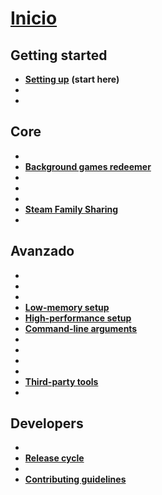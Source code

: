 # **[Inicio](https://github.com/JustArchi/ArchiSteamFarm/wiki)**

## Getting started

* **[Setting up](Setting-up)** **(start here)**
* **<Configuration>**
* **<FAQ>**

## Core

* **<Compatibility>**
* **[Background games redeemer](Background-games-redeemer)**
* **<Comandos>**
* **<Rendimiento>**
* **<Intercambios>**
* **[Steam Family Sharing](Steam-Family-Sharing)**
* **<Statistics>**

## Avanzado

* **<Docker>**
* **<Escrow>**
* **<IPC>**
* **[Low-memory setup](Low-memory-setup)**
* **[High-performance setup](High-performance-setup)**
* **[Command-line arguments](Command-line-arguments)**
* **<Logging>**
* **<Localization>**
* **<Seguridad>**
* **<Documentation>**
* **[Third-party tools](Third-party-tools)**
* **<Deprecation>**

## Developers

* **<Compilation>**
* **[Release cycle](Release-cycle)**
* **<License>**
* **[Contributing guidelines](https://github.com/JustArchi/ArchiSteamFarm/blob/master/.github/CONTRIBUTING.md)**
